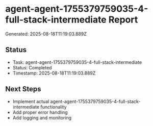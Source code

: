 # agent-agent-1755379759035-4-full-stack-intermediate Report

Generated: 2025-08-18T11:19:03.889Z

## Status
- Task: agent-agent-1755379759035-4-full-stack-intermediate
- Status: Completed
- Timestamp: 2025-08-18T11:19:03.889Z

## Next Steps
- Implement actual agent-agent-1755379759035-4-full-stack-intermediate functionality
- Add proper error handling
- Add logging and monitoring
